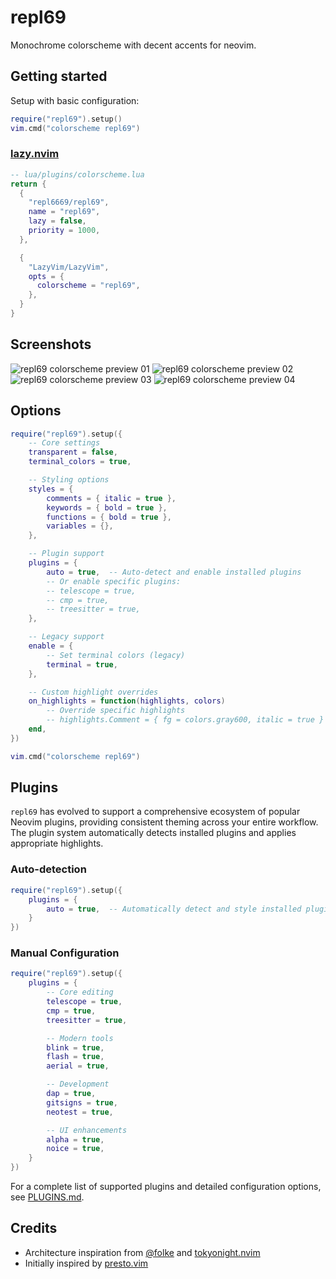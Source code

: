 # repl69

Monochrome colorscheme with decent accents for neovim.

## Getting started

Setup with basic configuration:

```lua
require("repl69").setup()
vim.cmd("colorscheme repl69")
```

### [lazy.nvim](https://lazy.folke.io/installation)

```lua
-- lua/plugins/colorscheme.lua
return {
  {
    "repl6669/repl69",
    name = "repl69",
    lazy = false,
    priority = 1000,
  },

  {
    "LazyVim/LazyVim",
    opts = {
      colorscheme = "repl69",
    },
  }
}
```

## Screenshots

![repl69 colorscheme preview 01](images/repl69_01.png)
![repl69 colorscheme preview 02](images/repl69_02.png)
![repl69 colorscheme preview 03](images/repl69_03.png)
![repl69 colorscheme preview 04](images/repl69_04.png)

## Options

```lua
require("repl69").setup({
    -- Core settings
    transparent = false,
    terminal_colors = true,

    -- Styling options
    styles = {
        comments = { italic = true },
        keywords = { bold = true },
        functions = { bold = true },
        variables = {},
    },

    -- Plugin support
    plugins = {
        auto = true,  -- Auto-detect and enable installed plugins
        -- Or enable specific plugins:
        -- telescope = true,
        -- cmp = true,
        -- treesitter = true,
    },

    -- Legacy support
    enable = {
        -- Set terminal colors (legacy)
        terminal = true,
    },

    -- Custom highlight overrides
    on_highlights = function(highlights, colors)
        -- Override specific highlights
        -- highlights.Comment = { fg = colors.gray600, italic = true }
    end,
})

vim.cmd("colorscheme repl69")
```

## Plugins

`repl69` has evolved to support a comprehensive ecosystem of popular Neovim plugins, providing consistent theming across your entire workflow. The plugin system automatically detects installed plugins and applies appropriate highlights.

### Auto-detection

```lua
require("repl69").setup({
    plugins = {
        auto = true,  -- Automatically detect and style installed plugins
    }
})
```

### Manual Configuration

```lua
require("repl69").setup({
    plugins = {
        -- Core editing
        telescope = true,
        cmp = true,
        treesitter = true,

        -- Modern tools
        blink = true,
        flash = true,
        aerial = true,

        -- Development
        dap = true,
        gitsigns = true,
        neotest = true,

        -- UI enhancements
        alpha = true,
        noice = true,
    }
})
```

For a complete list of supported plugins and detailed configuration options, see [PLUGINS.md](docs/PLUGINS.md).

## Credits

- Architecture inspiration from [@folke](https://github.com/folke) and [tokyonight.nvim](https://github.com/folke/tokyonight.nvim)
- Initially inspired by [presto.vim](https://github.com/ewilazarus/preto/blob/master/colors/preto.vim)
